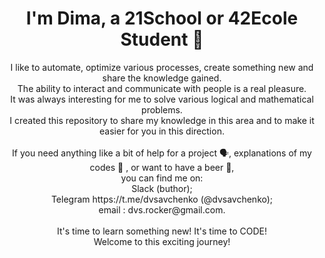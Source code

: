 ### <h1 align="center">I'm Dima, a 21School or 42Ecole Student 👋</h1>

<p align="center">I like to automate, optimize various processes, create something new and share the knowledge gained.<br> 
The ability to interact and communicate with people is a real pleasure.<br> 
It was always interesting for me to solve various logical and mathematical problems.<br> 
I created this repository to share my knowledge in this area and to make it easier for you in this direction.<br> 
<br>
If you need anything like a bit of help for a project 🗣️,  explanations of my codes 💬 , or want to have a beer 🍻,<br> 
you can find me on:<br>
Slack (buthor);<br>
Telegram https://t.me/dvsavchenko (@dvsavchenko);<br>
email : dvs.rocker@gmail.com.<br>
<br>
It's time to learn something new! It's time to CODE!<br>
Welcome to this exciting journey!
</p>
